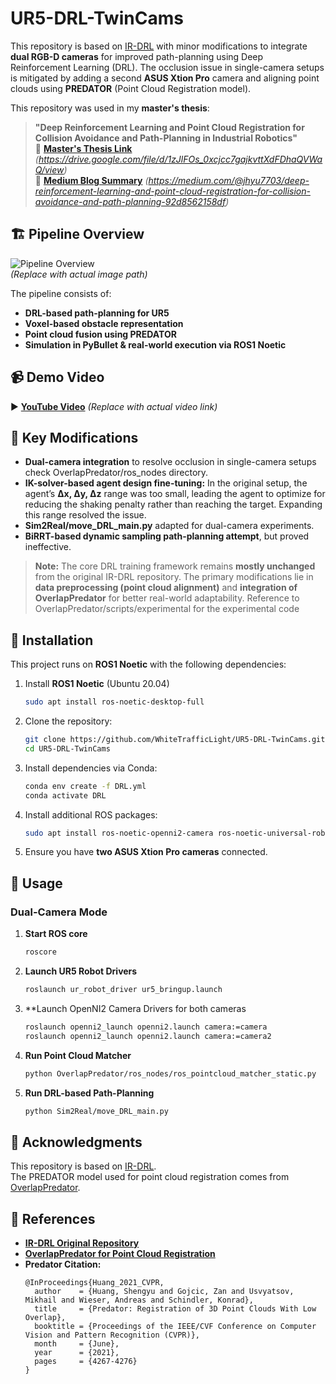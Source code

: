 # UR5-DRL-TwinCams

This repository is based on [IR-DRL](https://github.com/ignc-research/IR-DRL) with minor modifications to integrate **dual RGB-D cameras** for improved path-planning using Deep Reinforcement Learning (DRL). The occlusion issue in single-camera setups is mitigated by adding a second **ASUS Xtion Pro** camera and aligning point clouds using **PREDATOR** (Point Cloud Registration model).

This repository was used in my **master's thesis**:
> **"Deep Reinforcement Learning and Point Cloud Registration for Collision Avoidance and Path-Planning in Industrial Robotics"**  
> 📄 **[Master's Thesis Link](#)** *(https://drive.google.com/file/d/1zJlFOs_0xcjcc7gajkvttXdFDhaQVWaQ/view)*  
> 📄 **[Medium Blog Summary](#)** *(https://medium.com/@jhyu7703/deep-reinforcement-learning-and-point-cloud-registration-for-collision-avoidance-and-path-planning-92d8562158df)*  

## 🏗️ Pipeline Overview
![Pipeline Overview](path/to/pipeline_image.png)  
*(Replace with actual image path)*  

The pipeline consists of:
- **DRL-based path-planning for UR5**  
- **Voxel-based obstacle representation**  
- **Point cloud fusion using PREDATOR**  
- **Simulation in PyBullet & real-world execution via ROS1 Noetic**  

## 📹 Demo Video
▶️ **[YouTube Video](https://www.youtube.com/watch?v=y-R9BKT0rpw)** *(Replace with actual video link)*  

## 🔑 Key Modifications
- **Dual-camera integration** to resolve occlusion in single-camera setups check OverlapPredator/ros_nodes directory.
- **IK-solver-based agent design fine-tuning:** In the original setup, the agent’s **Δx, Δy, Δz** range was too small, leading the agent to optimize for reducing the shaking penalty rather than reaching the target. Expanding this range resolved the issue.
- **Sim2Real/move_DRL_main.py** adapted for dual-camera experiments.
- **BiRRT-based dynamic sampling path-planning attempt**, but proved ineffective.

> **Note:** The core DRL training framework remains **mostly unchanged** from the original IR-DRL repository. The primary modifications lie in **data preprocessing (point cloud alignment)** and **integration of OverlapPredator** for better real-world adaptability. Reference to OverlapPredator/scripts/experimental for the experimental code

## 🚀 Installation
This project runs on **ROS1 Noetic** with the following dependencies:

1. Install **ROS1 Noetic** (Ubuntu 20.04)  
   ```bash
   sudo apt install ros-noetic-desktop-full
   ```
2. Clone the repository:  
   ```bash
   git clone https://github.com/WhiteTrafficLight/UR5-DRL-TwinCams.git
   cd UR5-DRL-TwinCams
   ```
3. Install dependencies via Conda:  
   ```bash
   conda env create -f DRL.yml
   conda activate DRL
   ```
4. Install additional ROS packages:  
   ```bash
   sudo apt install ros-noetic-openni2-camera ros-noetic-universal-robot
   ```
5. Ensure you have **two ASUS Xtion Pro cameras** connected.

## 🎯 Usage
### Dual-Camera Mode
1. **Start ROS core**  
   ```bash
   roscore
   ```
2. **Launch UR5 Robot Drivers**  
   ```bash
   roslaunch ur_robot_driver ur5_bringup.launch
   ```
3. **Launch OpenNI2 Camera Drivers for both cameras
   ```bash
   roslaunch openni2_launch openni2.launch camera:=camera
   roslaunch openni2_launch openni2.launch camera:=camera2
   ```      
4. **Run Point Cloud Matcher**  
   ```bash
   python OverlapPredator/ros_nodes/ros_pointcloud_matcher_static.py
   ```
5. **Run DRL-based Path-Planning**  
   ```bash
   python Sim2Real/move_DRL_main.py
   ```
   
## 📜 Acknowledgments
This repository is based on [IR-DRL](https://github.com/ignc-research/IR-DRL).  
The PREDATOR model used for point cloud registration comes from [OverlapPredator](https://github.com/Overlapped-Predator).

## 🔗 References
- **[IR-DRL Original Repository](https://github.com/ignc-research/IR-DRL)**
- **[OverlapPredator for Point Cloud Registration](https://github.com/Overlapped-Predator)**
- **Predator Citation:**  
  ```
  @InProceedings{Huang_2021_CVPR,
    author    = {Huang, Shengyu and Gojcic, Zan and Usvyatsov, Mikhail and Wieser, Andreas and Schindler, Konrad},
    title     = {Predator: Registration of 3D Point Clouds With Low Overlap},
    booktitle = {Proceedings of the IEEE/CVF Conference on Computer Vision and Pattern Recognition (CVPR)},
    month     = {June},
    year      = {2021},
    pages     = {4267-4276}
  }
  ```






